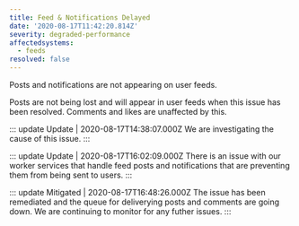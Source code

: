 ```yaml
---
title: Feed & Notifications Delayed
date: '2020-08-17T11:42:20.814Z'
severity: degraded-performance
affectedsystems:
  - feeds
resolved: false
---
```

Posts and notifications are not appearing on user feeds.

Posts are not being lost and will appear in user feeds when this issue has been resolved. Comments and likes are unaffected by this.

::: update Update | 2020-08-17T14:38:07.000Z
We are investigating the cause of this issue.
:::

::: update Update | 2020-08-17T16:02:09.000Z
There is an issue with our worker services that handle feed posts and notifications that are preventing them from being sent to users.
:::

::: update Mitigated | 2020-08-17T16:48:26.000Z
The issue has been remediated and the queue for deliverying posts and comments are going down. We are continuing to monitor for any futher issues.
:::

<!--- language code: en -->
